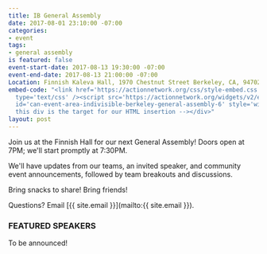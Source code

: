 ```yaml
---
title: IB General Assembly
date: 2017-08-01 23:10:00 -07:00
categories:
- event
tags:
- general assembly
is featured: false
event-start-date: 2017-08-13 19:30:00 -07:00
event-end-date: 2017-08-13 21:00:00 -07:00
Location: Finnish Kaleva Hall, 1970 Chestnut Street Berkeley, CA, 94702
embed-code: "<link href='https://actionnetwork.org/css/style-embed.css' rel='stylesheet'
  type='text/css' /><script src='https://actionnetwork.org/widgets/v2/event/indivisible-berkeley-general-assembly-6?format=js&source=widget'></script><div
  id='can-event-area-indivisible-berkeley-general-assembly-6' style='width: 100%'><!--
  this div is the target for our HTML insertion --></div>"
layout: post
---
```


Join us at the Finnish Hall for our next General Assembly! Doors open at 7PM; we'll start promptly at 7:30PM.

We'll have updates from our teams, an invited speaker, and community event announcements, followed by team breakouts and discussions.

Bring snacks to share! Bring friends!

Questions? Email [{{ site.email }}](mailto:{{ site.email }}).

### FEATURED SPEAKERS

To be announced!